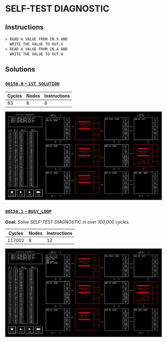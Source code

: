 # SELF-TEST DIAGNOSTIC

## Instructions

```
> READ A VALUE FROM IN.X AND
  WRITE THE VALUE TO OUT.X
> READ A VALUE FROM IN.A AND
  WRITE THE VALUE TO OUT.A
```

## Solutions

### [`00150.0` - `1ST SOLUTION`](00150.0.txt)

| Cycles | Nodes | Instructions |
| ------ | ----- | ------------ |
|   83   |   8   |       8      |

![00150.0](00150.0.jpg?raw=true)

### [`00150.1` - `BUSY_LOOP`](00150.1.txt)

**Goal:** _Solve SELF-TEST DIAGNOSTIC in over 100,000 cycles._

| Cycles | Nodes | Instructions |
| ------ | ----- | ------------ |
| 117002 |   8   |      12      |

![00150.1](00150.1.jpg?raw=true)

